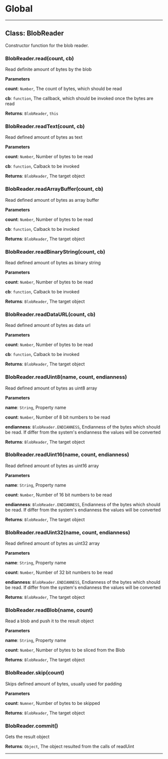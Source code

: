# Global





* * *

## Class: BlobReader
Constructor function for the blob reader.

### BlobReader.read(count, cb) 

Read definite amount of bytes by the blob

**Parameters**

**count**: `Number`, The count of bytes, which should be read

**cb**: `function`, The callback, which should be
 invoked once the bytes are read

**Returns**: `BlobReader`, `this`

### BlobReader.readText(count, cb) 

Read defined amount of bytes as text

**Parameters**

**count**: `Number`, Number of bytes to be read

**cb**: `function`, Calback to be invoked

**Returns**: `BlobReader`, The target object

### BlobReader.readArrayBuffer(count, cb) 

Read defined amount of bytes as array buffer

**Parameters**

**count**: `Number`, Number of bytes to be read

**cb**: `function`, Calback to be invoked

**Returns**: `BlobReader`, The target object

### BlobReader.readBinaryString(count, cb) 

Read defined amount of bytes as binary string

**Parameters**

**count**: `Number`, Number of bytes to be read

**cb**: `function`, Calback to be invoked

**Returns**: `BlobReader`, The target object

### BlobReader.readDataURL(count, cb) 

Read defined amount of bytes as data url

**Parameters**

**count**: `Number`, Number of bytes to be read

**cb**: `function`, Calback to be invoked

**Returns**: `BlobReader`, The target object

### BlobReader.readUint8(name, count, endianness) 

Read defined amount of bytes as uint8 array

**Parameters**

**name**: `String`, Property name

**count**: `Number`, Number of 8 bit numbers to be read

**endianness**: `BlobReader.ENDIANNESS`, Endianness of the
 bytes which should be read. If differ from the system's endianness
 the values will be converted

**Returns**: `BlobReader`, The target object

### BlobReader.readUint16(name, count, endianness) 

Read defined amount of bytes as uint16 array

**Parameters**

**name**: `String`, Property name

**count**: `Number`, Number of 16 bit numbers to be read

**endianness**: `BlobReader.ENDIANNESS`, Endianness of the
 bytes which should be read. If differ from the system's endianness
 the values will be converted

**Returns**: `BlobReader`, The target object

### BlobReader.readUint32(name, count, endianness) 

Read defined amount of bytes as uint32 array

**Parameters**

**name**: `String`, Property name

**count**: `Number`, Number of 32 bit numbers to be read

**endianness**: `BlobReader.ENDIANNESS`, Endianness of the
 bytes which should be read. If differ from the system's endianness
 the values will be converted

**Returns**: `BlobReader`, The target object

### BlobReader.readBlob(name, count) 

Read a blob and push it to the result object

**Parameters**

**name**: `String`, Property name

**count**: `Number`, Number of bytes to be sliced from the Blob

**Returns**: `BlobReader`, The target object

### BlobReader.skip(count) 

Skips defined amount of bytes, usually used for padding

**Parameters**

**count**: `Numner`, Number of bytes to be skipped

**Returns**: `BlobReader`, The target object

### BlobReader.commit() 

Gets the result object

**Returns**: `Object`, The object resulted from the calls of readUint



* * *










